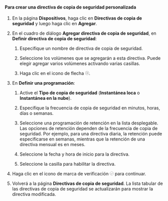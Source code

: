 <!--author=SharS last changed: 11/04/15-->


#### Para crear una directiva de copia de seguridad personalizada

1. En la página **Dispositivos**, haga clic en **Directivas de copia de seguridad** y luego haga clic en **Agregar**.

2. En el cuadro de diálogo **Agregar directiva de copia de seguridad**, en **Definir directiva de copia de seguridad**:

    1. Especifique un nombre de directiva de copia de seguridad.

    2. Seleccione los volúmenes que se agregarán a esta directiva. Puede elegir agregar varios volúmenes activando varias casillas.

    3. Haga clic en el icono de flecha ![icono de marca de verificación](./media/storsimple-create-custom-backup-policy-u2/HCS_ArrowIcon-include.png).

6. En **Definir una programación**:

    1. Active el **Tipo de copia de seguridad** (**Instantánea loca** o **Instantánea en la nube**).

    3. Especifique la frecuencia de copia de seguridad en minutos, horas, días o semanas.

    4. Seleccione una programación de retención en la lista desplegable. Las opciones de retención dependen de la frecuencia de copia de seguridad. Por ejemplo, para una directiva diaria, la retención puede especificarse en semanas, mientras que la retención de una directiva mensual es en meses.
 
    5. Seleccione la fecha y hora de inicio para la directiva.

    6. Seleccione la casilla para habilitar la directiva.

7. Haga clic en el icono de marca de verificación ![icono de marca de verificación](./media/storsimple-add-backup-policy-u2/HCS_CheckIcon-include.png) para continuar.

8. Volverá a la página **Directivas de copia de seguridad**. La lista tabular de las directivas de copia de seguridad se actualizarán para mostrar la directiva modificada.

<!---HONumber=AcomDC_1217_2015-->